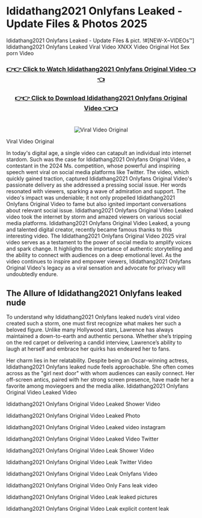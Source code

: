 # Ididathang2021 Onlyfans Leaked - Update Files & Photos 2025

Ididathang2021 Onlyfans Leaked - Update Files & pict. !#[NEW-X~VIDEOs™] Ididathang2021 Onlyfans Leaked Viral Video XNXX Video Original Hot Sex porn Video
<br>
<div align="center">
<h3><a href="https://links2leaks.com/ididathang2021" rel="nofollow">👉👉 Click to Watch Ididathang2021 Onlyfans Original Video 👈👈</a></h3>
<h3><a href="https://links2leaks.com/ididathang2021" rel="nofollow">👉👉 Click to Download Ididathang2021 Onlyfans Original Video 👈👈</a></h3>
<br>
<a href="https://links2leaks.com/ididathang2021" rel="nofollow"><img src="https://i.ibb.co/Gkj2r4b/banner.png" alt="Viral Video Original" style="max-width: 100%; display: inline-block;" data-target="animated-image.originalImage"></a>
</div>

Viral Video Original

In today's digital age, a single video can catapult an individual into internet stardom. Such was the case for Ididathang2021 Onlyfans Original Video, a contestant in the 2024 Ms. competition, whose powerful and inspiring speech went viral on social media platforms like Twitter.
The video, which quickly gained traction, captured Ididathang2021 Onlyfans Original Video's passionate delivery as she addressed a pressing social issue. Her words resonated with viewers, sparking a wave of admiration and support. The video's impact was undeniable; it not only propelled Ididathang2021 Onlyfans Original Video to fame but also ignited important conversations about relevant social issue.
Ididathang2021 Onlyfans Original Video Leaked video took the internet by storm and amazed viewers on various social media platforms. Ididathang2021 Onlyfans Original Video Leaked, a young and talented digital creator, recently became famous thanks to this interesting video.
The Ididathang2021 Onlyfans Original Video 2025 viral video serves as a testament to the power of social media to amplify voices and spark change. It highlights the importance of authentic storytelling and the ability to connect with audiences on a deep emotional level. As the video continues to inspire and empower viewers, Ididathang2021 Onlyfans Original Video's legacy as a viral sensation and advocate for privacy will undoubtedly endure.

<h2>The Allure of Ididathang2021 Onlyfans leaked nude</h2>


To understand why Ididathang2021 Onlyfans leaked nude’s viral video created such a storm, one must first recognize what makes her such a beloved figure. Unlike many Hollywood stars, Lawrence has always maintained a down-to-earth and authentic persona. Whether she’s tripping on the red carpet or delivering a candid interview, Lawrence’s ability to laugh at herself and embrace her quirks has endeared her to fans.

Her charm lies in her relatability. Despite being an Oscar-winning actress, Ididathang2021 Onlyfans leaked nude feels approachable. She often comes across as the "girl next door" with whom audiences can easily connect. Her off-screen antics, paired with her strong screen presence, have made her a favorite among moviegoers and the media alike.
Ididathang2021 Onlyfans Original Video Leaked Video

Ididathang2021 Onlyfans Original Video Leaked Shower Video

Ididathang2021 Onlyfans Original Video Leaked Photo

Ididathang2021 Onlyfans Original Video Leaked video instagram

Ididathang2021 Onlyfans Original Video Leaked Video Twitter

Ididathang2021 Onlyfans Original Video Leak Shower Video

Ididathang2021 Onlyfans Original Video Leak Twitter Video

Ididathang2021 Onlyfans Original Video Leak Onlyfans Video

Ididathang2021 Onlyfans Original Video Only Fans leak video

Ididathang2021 Onlyfans Original Video Leak leaked pictures

Ididathang2021 Onlyfans Original Video Leak explicit content leak